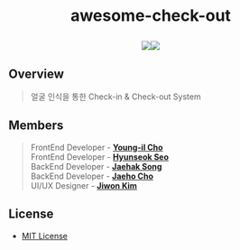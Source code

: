 # <p align="center">awesome-check-out</p>

<p align="center"><a href="https://project.oss.kr/index.do"><img src="https://img.shields.io/badge/OSS%20Grand%20Developers%20Challenge-12th-red.svg"></a><a href="https://github.com/DdukTwiSun/awesome-check-out/blob/master/LICENSE"><img src="https://img.shields.io/github/license/mashape/apistatus.svg"></a></p>

## Overview

> 얼굴 인식을 통한 Check-in & Check-out System

## Members

> FrontEnd Developer - [**Young-il Cho**](https://github.com/zerone2)<br>
> FrontEnd Developer - [**Hyunseok Seo**](https://github.com/samslow)<br>
> BackEnd Developer  - [**Jaehak Song**](https://github.com/astralhpi)<br>
> BackEnd Developer  - [**Jaeho Cho**](https://github.com/jaeho93)<br>
> UI/UX Designer     - [**Jiwon Kim**](https://github.com/wyjw210)

## License

* [MIT License](LICENSE)
